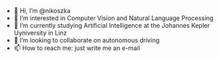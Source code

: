 - 👋 Hi, I’m @nikoszka
- 👀 I’m interested in Computer Vision and Natural Language Processing
- 🌱 I’m currently studying Artificial Intelligence at the Johannes Kepler Uyniversity in Linz
- 💞️ I’m looking to collaborate on autonomous driving 
- 📫 How to reach me: just write me an e-mail

<!---
nikoszka/nikoszka is a ✨ special ✨ repository because its `README.md` (this file) appears on your GitHub profile.
You can click the Preview link to take a look at your changes.
--->
